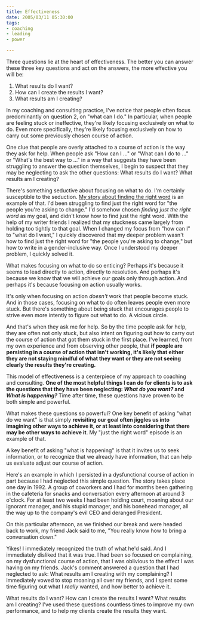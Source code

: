 ```yaml
--- 
title: Effectiveness
date: 2005/03/11 05:30:00
tags: 
- coaching
- leading
- power

---
```


<p>Three questions lie at the heart of effectiveness.  The better you can answer these three key questions and act on the answers, the more effective you will be:</p>
<ol>
<li>What results do I want?</li>
<li>How can I create the results I want?</li>
<li>What results am I creating?</li>
</ol>
<p>In my coaching and consulting practice, I've notice that people often focus predominantly on question 2, on "what can I do."  In particular, when people are feeling stuck or ineffective, they're likely focusing exclusively on what to do.  Even more specifically, they're likely focusing exclusively on how to carry out some previously chosen course of action.</p>
<p>One clue that people are overly attached to a course of action is the way they ask for help.  When people ask "How can I ..." or "What can I do to ..." or "What's the best way to ..." in a way that suggests they have been struggling to answer the question themselves, I begin to suspect that they may be neglecting to ask the other questions:  What results do I want?  What results am I creating?</p>
<p>There's something seductive about focusing on what to do.  I'm certainly susceptible to the seduction.  <a href="/cwd/2004/03/needs_and_wants.html">My story about finding the right word</a> is an example of that.  I'd been struggling to find just the right word for "the people you're asking to change."  I'd somehow chosen <em>finding just the right word</em> as my goal, and didn't know how to find just the right word.  With the help of my writer friends I realized that my stuckness came largely from holding too tightly to that goal.  When I changed my focus from "how can I" to "what do I want," I quickly discovered that my deeper problem wasn't how to find just the right word for "the people you're asking to change," but how to write in a gender-inclusive way.  Once I understood my deeper problem, I quickly solved it.</p>
<p>What makes focusing on what to do so enticing?  Perhaps it's because it seems to lead directly to action, directly to resolution.  And perhaps it's because we know that we will achieve our goals only through action.  And perhaps it's because focusing on action usually works.</p>
<p>It's only when focusing on action <em>doesn't</em> work that people become stuck.  And in those cases, focusing on what to do often leaves people even more stuck.  But there's something about being stuck that encourages people to strive even more intently to figure out what to do.  A vicious circle.</p>
<p>And that's when they ask me for help.  So by the time people ask for help, they are often not only stuck, but also intent on figuring out how to carry out the course of action that got them stuck in the first place.  I've learned, from my own experience and from observing other people, that <strong>if people are persisting in a course of action that isn't working, it's likely that either they are not staying mindful of what they want or they are not seeing clearly the results they're creating.</strong>
</p>
<p>This model of effectiveness is a centerpiece of my approach to coaching and consulting.  <strong>One of the most helpful things I can do for clients is to ask the questions that they have been neglecting:  <em>What do you want?</em> and <em>What is happening?</em>
</strong>  Time after time, these questions have proven to be both simple and powerful.</p>
<p>What makes these questions so powerful?  One key benefit of asking "what do we want" is that simply <strong>revisiting our goal often jiggles us into imagining other ways to achieve it, or at least into considering that there may be other ways to achieve it</strong>.  My "just the right word" episode is an example of that.</p>
<p>A key benefit of asking "what is happening" is that it invites us to seek information, or to recognize that we already have information, that can help us evaluate adjust our course of action.</p>
<p>Here's an example in which I persisted in a dysfunctional course of action in part because I had neglected this simple question.  The story takes place one day in 1992.  A group of coworkers and I had for months been gathering in the cafeteria for snacks and conversation every afternoon at around 3 o'clock.  For at least two weeks I had been holding court, moaning about our ignorant manager, and his stupid manager, and his bonehead manager, all the way up to the company's evil CEO and deranged President.</p>
<p>On this particular afternoon, as we finished our break and were headed back to work, my friend Jack said to me, "You really know how to bring a conversation down."</p>
<p>Yikes!  I immediately recognized the truth of what he'd said. And I immediately disliked that it was true.  I had been so focused on complaining, on my dysfunctional course of action, that I was oblivious to the effect I was having on my friends.  Jack's comment answered a question that I had neglected to ask:  What results am I creating with my complaining?  I immediately vowed to stop moaning all over my friends, and I spent some time figuring out what I <em>really</em> wanted, and how better to achieve it.</p>
<p>What results do I want?  How can I create the results I want?  What results am I creating?  I've used these questions countless times to improve my own performance, and to help my clients create the results they want.</p>
